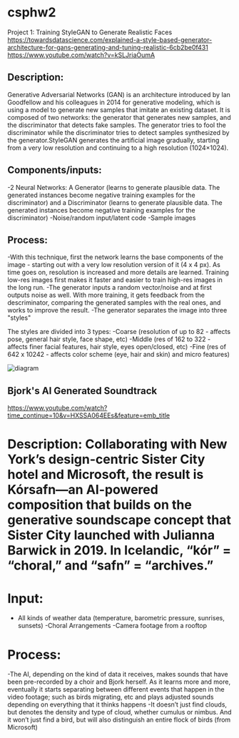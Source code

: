 # csphw2

Project 1: Training StyleGAN to Generate Realistic Faces
https://towardsdatascience.com/explained-a-style-based-generator-architecture-for-gans-generating-and-tuning-realistic-6cb2be0f431
https://www.youtube.com/watch?v=kSLJriaOumA

## Description:
Generative Adversarial Networks (GAN) is an architecture introduced by Ian Goodfellow and his colleagues in 2014 for generative modeling, which is using a model to generate new samples that imitate an existing dataset. It is composed of two networks: the generator that generates new samples, and the discriminator that detects fake samples. The generator tries to fool the discriminator while the discriminator tries to detect samples synthesized by the generator.StyleGAN generates the artificial image gradually, starting from a very low resolution and continuing to a high resolution (1024×1024).

## Components/inputs:
-2 Neural Networks: A Generator (learns to generate plausible data. The generated instances become negative training examples for the discriminator) and a Discriminator (learns to generate plausible data. The generated instances become negative training examples for the discriminator)
-Noise/random input/latent code
-Sample images

## Process:
-With this technique, first the network learns the base components of the image - starting out with a very low resolution version of it (4 x 4 px). As time goes on, resolution is increased and more details are learned. Training low-res images 
first makes it faster and easier to train high-res images in the long run.
-The generator inputs a random vector/noise and at first outputs noise as well. With more training, it gets feedback from the descriminator, comparing the generated samples with the real ones, and works to improve the result.
-The generator separates the image into three "styles" 

The styles are divided into 3 types:
-Coarse (resolution of up to 82 - affects pose, general hair style, face shape, etc)
-Middle (res of 162 to 322 - affects finer facial features, hair style, eyes open/closed, etc)
-Fine (res of 642 x 10242 - affects color scheme (eye, hair and skin) and micro features)

![diagram](https://developers.google.com/machine-learning/gan/images/gan_diagram.svg)


## Bjork's AI Generated Soundtrack 

https://www.youtube.com/watch?time_continue=10&v=HXSSA064EEs&feature=emb_title

# Description: Collaborating with New York’s design-centric Sister City hotel and Microsoft, the result is Kórsafn—an AI-powered composition that builds on the generative soundscape concept that Sister City launched with Julianna Barwick in 2019. In Icelandic, “kór” = “choral,” and “safn” = “archives.”

# Input:
- All kinds of weather data (temperature, barometric pressure, sunrises, sunsets)
-Choral Arrangements
-Camera footage from a rooftop

# Process:
-The AI, depending on the kind of data it receives, makes sounds that have been pre-recorded by a choir and Bjork herself. As it learns more and more, eventually it starts separating between different events that happen in the video footage; such as birds migrating, etc and plays adjusted sounds depending on everything that it thinks happens 
-It doesn’t just find clouds, but denotes the density and type of cloud, whether cumulus or nimbus. And it won’t just find a bird, but will also distinguish an entire flock of birds (from Microsoft)
